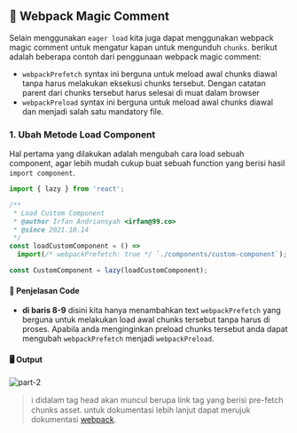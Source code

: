 ## 🎩 Webpack Magic Comment

Selain menggunakan `eager load` kita juga dapat menggunakan webpack magic comment untuk mengatur kapan untuk mengunduh `chunks`. berikut adalah beberapa contoh dari penggunaan webpack magic comment:

- `webpackPrefetch` syntax ini berguna untuk meload awal chunks diawal tanpa harus melakukan eksekusi chunks tersebut. Dengan catatan parent dari chunks tersebut harus selesai di muat dalam browser
- `webpackPreload` syntax ini berguna untuk meload awal chunks diawal dan menjadi salah satu mandatory file.

### 1. Ubah Metode Load Component
Hal pertama yang dilakukan adalah mengubah cara load sebuah component, agar lebih mudah cukup buat sebuah function yang berisi hasil `import component`.

```js
import { lazy } from 'react';

/**
 * Load Custom Component
 * @author Irfan Andriansyah <irfan@99.co>
 * @since 2021.10.14
 */
const loadCustomComponent = () =>
  import(/* webpackPrefetch: true */ `./components/custom-component`);

const CustomComponent = lazy(loadCustomComponent);
```


#### 📝 Penjelasan Code
- **di baris 8-9** disini kita hanya menambahkan text `webpackPrefetch` yang berguna untuk melakukan load awal chunks tersebut tanpa harus di proses. Apabila anda menginginkan preload chunks tersebut anda dapat mengubah `webpackPrefetch` menjadi `webpackPreload`.


#### 🖥 Output
![part-2](/png/code-splitting/part-3.png)

> ℹ️ didalam tag head akan muncul berupa link tag yang berisi pre-fetch chunks asset. untuk dokumentasi lebih lanjut dapat merujuk dokumentasi [webpack](https://webpack.js.org/guides/code-splitting/#prefetchingpreloading-modules).